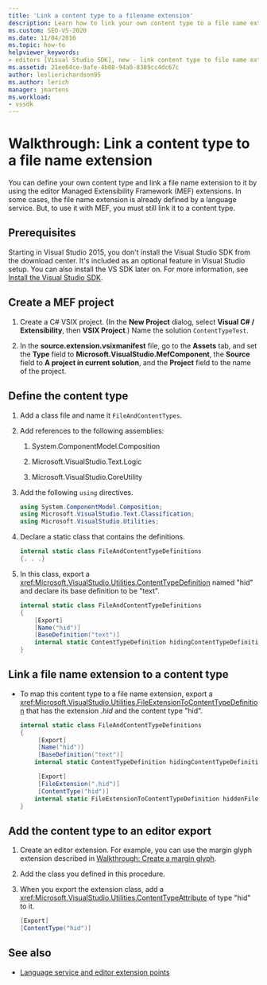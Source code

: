 ```yaml
---
title: 'Link a content type to a filename extension'
description: Learn how to link your own content type to a file name extension by using the editor Managed Extensibility Framework extensions in this walkthrough.
ms.custom: SEO-VS-2020
ms.date: 11/04/2016
ms.topic: how-to
helpviewer_keywords:
- editors [Visual Studio SDK], new - link content type to file name extension
ms.assetid: 21ee64ce-9afe-4b08-94a0-8389cc4dc67c
author: leslierichardson95
ms.author: lerich
manager: jmartens
ms.workload:
- vssdk
---
```

# Walkthrough: Link a content type to a file name extension
You can define your own content type and link a file name extension to it by using the editor Managed Extensibility Framework (MEF) extensions. In some cases, the file name extension is already defined by a language service. But, to use it with MEF, you must still link it to a content type.

## Prerequisites
 Starting in Visual Studio 2015, you don't install the Visual Studio SDK from the download center. It's included as an optional feature in Visual Studio setup. You can also install the VS SDK later on. For more information, see [Install the Visual Studio SDK](../extensibility/installing-the-visual-studio-sdk.md).

## Create a MEF project

1. Create a C# VSIX project. (In the **New Project** dialog, select **Visual C# / Extensibility**, then **VSIX Project**.) Name the solution `ContentTypeTest`.

2. In the **source.extension.vsixmanifest** file, go to the **Assets** tab, and set the **Type** field to **Microsoft.VisualStudio.MefComponent**, the **Source** field to **A project in current solution**, and the **Project** field to the name of the project.

## Define the content type

1. Add a class file and name it `FileAndContentTypes`.

2. Add references to the following assemblies:

    1. System.ComponentModel.Composition

    2. Microsoft.VisualStudio.Text.Logic

    3. Microsoft.VisualStudio.CoreUtility

3. Add the following `using` directives.

    ```csharp
    using System.ComponentModel.Composition;
    using Microsoft.VisualStudio.Text.Classification;
    using Microsoft.VisualStudio.Utilities;

    ```

4. Declare a static class that contains the definitions.

    ```csharp
    internal static class FileAndContentTypeDefinitions
    {. . .}
    ```

5. In this class, export a <xref:Microsoft.VisualStudio.Utilities.ContentTypeDefinition> named "hid" and declare its base definition to be "text".

    ```csharp
    internal static class FileAndContentTypeDefinitions
    {
        [Export]
        [Name("hid")]
        [BaseDefinition("text")]
        internal static ContentTypeDefinition hidingContentTypeDefinition;
    }
    ```

## Link a file name extension to a content type

- To map this content type to a file name extension, export a <xref:Microsoft.VisualStudio.Utilities.FileExtensionToContentTypeDefinition> that has the extension *.hid* and the content type "hid".

    ```csharp
    internal static class FileAndContentTypeDefinitions
    {
         [Export]
         [Name("hid")]
         [BaseDefinition("text")]
        internal static ContentTypeDefinition hidingContentTypeDefinition;

         [Export]
         [FileExtension(".hid")]
         [ContentType("hid")]
        internal static FileExtensionToContentTypeDefinition hiddenFileExtensionDefinition;
    }
    ```

## Add the content type to an editor export

1. Create an editor extension. For example, you can use the margin glyph extension described in [Walkthrough: Create a margin glyph](../extensibility/walkthrough-creating-a-margin-glyph.md).

2. Add the class you defined in this procedure.

3. When you export the extension class, add a <xref:Microsoft.VisualStudio.Utilities.ContentTypeAttribute> of type "hid" to it.

    ```csharp
    [Export]
    [ContentType("hid")]
    ```

## See also
- [Language service and editor extension points](../extensibility/language-service-and-editor-extension-points.md)
